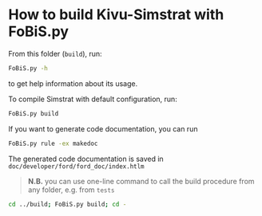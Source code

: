 # How to build Kivu-Simstrat with FoBiS.py
From this folder (`build`), run:

~~~bash
FoBiS.py -h
~~~

to get help information about its usage.

To compile Simstrat with default configuration, run:

~~~bash
FoBiS.py build
~~~

If you want to generate code documentation, you can run

~~~bash
FoBiS.py rule -ex makedoc
~~~

The generated code documentation is saved in `doc/developer/ford/ford_doc/index.htlm`


> **N.B.** you can use one-line command to call the build procedure from any folder, e.g. from `tests`
~~~bash
cd ../build; FoBiS.py build; cd -
~~~